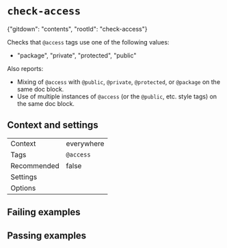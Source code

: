 # `check-access`

{"gitdown": "contents", "rootId": "check-access"}

Checks that `@access` tags use one of the following values:

- "package", "private", "protected", "public"

Also reports:

- Mixing of `@access` with `@public`, `@private`, `@protected`, or `@package`
  on the same doc block.
- Use of multiple instances of `@access` (or the `@public`, etc. style tags)
  on the same doc block.

## Context and settings

|||
|---|---|
|Context|everywhere|
|Tags|`@access`|
|Recommended|false|
|Settings||
|Options||

## Failing examples

<!-- assertions-failing checkAccess -->

## Passing examples

<!-- assertions-passing checkAccess -->
